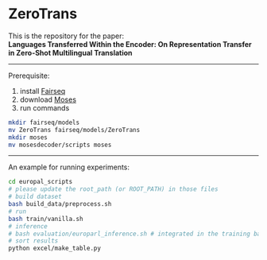 # ZeroTrans

This is the repository for the paper:  
**Languages Transferred Within the Encoder: On Representation Transfer in Zero-Shot Multilingual Translation**

---

Prerequisite:

1. install [Fairseq](https://github.com/facebookresearch/fairseq)
2. download [Moses](https://github.com/moses-smt/mosesdecoder)
3. run commands

```bash
mkdir fairseq/models
mv ZeroTrans fairseq/models/ZeroTrans
mkdir moses
mv mosesdecoder/scripts moses
```

---
An example for running experiments:

```bash
cd europal_scripts
# please update the root_path (or ROOT_PATH) in those files
# build dataset
bash build_data/preprocess.sh
# run
bash train/vanilla.sh
# inference
# bash evaluation/europarl_inference.sh # integrated in the training bash
# sort results
python excel/make_table.py
```


